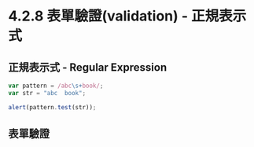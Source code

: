 # 4.2.8 表單驗證\(validation\) - 正規表示式

## 正規表示式 - Regular Expression

```js
var pattern = /abc\s+book/;
var str = "abc  book";

alert(pattern.test(str));
```



## 表單驗證



